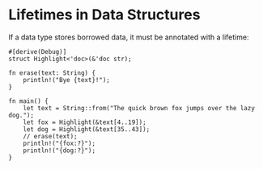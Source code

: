 # Lifetimes in Data Structures

If a data type stores borrowed data, it must be annotated with a lifetime:

```rust,editable
#[derive(Debug)]
struct Highlight<'doc>(&'doc str);

fn erase(text: String) {
    println!("Bye {text}!");
}

fn main() {
    let text = String::from("The quick brown fox jumps over the lazy dog.");
    let fox = Highlight(&text[4..19]);
    let dog = Highlight(&text[35..43]);
    // erase(text);
    println!("{fox:?}");
    println!("{dog:?}");
}
```
